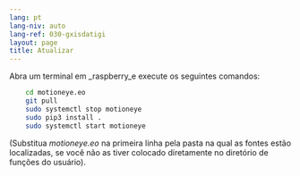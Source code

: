 ```yaml
---
lang: pt
lang-niv: auto
lang-ref: 030-gxisdatigi
layout: page
title: Atualizar
---
```


Abra um terminal em _raspberry_e execute os seguintes comandos: 

```bash
    cd motioneye.eo
    git pull
    sudo systemctl stop motioneye
    sudo pip3 install .
    sudo systemctl start motioneye
```
(Substitua _motioneye.eo_ na primeira linha pela pasta na qual as fontes estão localizadas, se você não as tiver colocado diretamente no diretório de funções do usuário).
